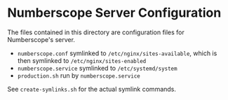 # Numberscope Server Configuration

The files contained in this directory are configuration files for
Numberscope's server.

* `numberscope.conf` symlinked to `/etc/nginx/sites-available`, which is
  then symlinked to `/etc/nginx/sites-enabled`
* `numberscope.service` symlinked to `/etc/systemd/system`
* `production.sh` run by `numberscope.service`

See `create-symlinks.sh` for the actual symlink commands.

